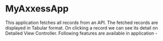 # MyAxxessApp
This application fetches all records from an API. The fetched records are displayed in Tabular format. On clicking a record we can see its detail on Detailed View Controller. Following features are available in application -
